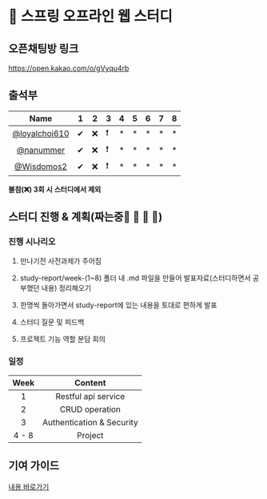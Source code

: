 # 🐳 스프링 오프라인 웹 스터디

## 오픈채팅방 링크

https://open.kakao.com/o/gVyqu4rb

## 출석부

|      Name     |  1 |  2 | 3  | 4 | 5 | 6 | 7 | 8 |
|:-------------:|:---:|:---:|----|---|---|---|---|---|
| [@loyalchoi610]( https://github.com/loyalchoi610)| ✔| ❌ | ❗ | * | * | * | * | * |
| [@nanummer]( https://github.com/nanummer)| ✔| ❌ | ❗ | * | * | * | * | * |
| [@Wisdomos2]( https://github.com/Wisdomos2)| ✔| ❌ | ❗ | * | * | * | * | * |


**불참(❌) 3회 시 스터디에서 제외**

## 스터디 진행 & 계획(짜는중👦 👧 👩 👨)

### 진행 시나리오

1. 만나기전 사전과제가 주어짐
 
2. study-report/week-(1~8) 폴더 내 .md 파일을 만들어 발표자료(스터디하면서 공부했던 내용) 정리해오기

3. 한명씩 돌아가면서 study-report에 있는 내용을 토대로 편하게 발표

4. 스터디 질문 및 피드백

5. 프로젝트 기능 역할 분담 회의

### 일정

|      Week     |  Content | 
|:-------------:|:---:|
|1|Restful api service|
|2|CRUD operation|
|3|Authentication & Security
| 4 - 8 | Project |

## 기여 가이드

[내용 바로가기](./contribution-guide/contribution-guide.md)
